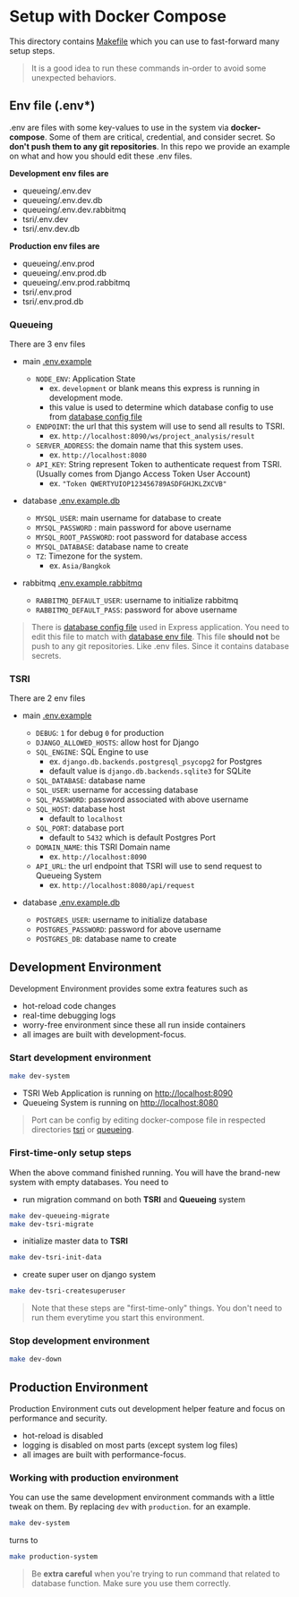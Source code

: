 # Setup with Docker Compose
This directory contains [Makefile](Makefile) which you can use to fast-forward many setup steps.
> It is a good idea to run these commands in-order to avoid some unexpected behaviors.
## Env file (.env*)
.env are files with some key-values to use in the system via **docker-compose**. 
Some of them are critical, credential, and consider secret. 
So **don't push them to any git repositories**. 
In this repo we provide an example on what and how you should edit these .env files.

**Development env files are**
   - queueing/.env.dev
   - queueing/.env.dev.db
   - queueing/.env.dev.rabbitmq
   - tsri/.env.dev
   - tsri/.env.dev.db

**Production env files are**
   - queueing/.env.prod
   - queueing/.env.prod.db
   - queueing/.env.prod.rabbitmq
   - tsri/.env.prod
   - tsri/.env.prod.db

### Queueing
There are 3 env files
- main [.env.example](queueing/.env.example)
    - `NODE_ENV`: Application State
        - ex. `development` or blank means this express is running in development mode.
        - this value is used to determine which database config to use from [database config file](queueing/database-config/config.json) 
    - `ENDPOINT`: the url that this system will use to send all results to TSRI.
        - ex. `http://localhost:8090/ws/project_analysis/result`
    - `SERVER_ADDRESS`: the domain name that this system uses.
        - ex. `http://localhost:8080`
    - `API_KEY`: String represent Token to authenticate request from TSRI. 
    (Usually comes from Django Access Token User Account)
        - ex. `"Token QWERTYUIOP123456789ASDFGHJKLZXCVB"`
        
- database [.env.example.db](queueing/.env.example.db)
    - `MYSQL_USER`: main username for database to create
    - `MYSQL_PASSWORD` : main password for above username
    - `MYSQL_ROOT_PASSWORD`: root password for database access
    - `MYSQL_DATABASE`: database name to create
    - `TZ`: Timezone for the system.
        - ex.  `Asia/Bangkok`
        
- rabbitmq [.env.example.rabbitmq](queueing/.env.example.rabbitmq)
    - `RABBITMQ_DEFAULT_USER`: username to initialize rabbitmq
    - `RABBITMQ_DEFAULT_PASS`: password for above username

> There is [database config file](queueing/database-config/config.json) 
> used in Express application. You need to edit this file to match with [database env file](queueing/.env.example.db).
> This file **should not** be push to any git repositories. Like .env files. Since it contains database secrets.

### TSRI
There are 2 env files
- main [.env.example](tsri/.env.example)
    - `DEBUG`: `1` for debug `0` for production
    - `DJANGO_ALLOWED_HOSTS`: allow host for Django
    - `SQL_ENGINE`: SQL Engine to use
        - ex. `django.db.backends.postgresql_psycopg2` for Postgres
        - default value is `django.db.backends.sqlite3` for SQLite
    - `SQL_DATABASE`: database name
    - `SQL_USER`: username for accessing database
    - `SQL_PASSWORD`: password associated with above username
    - `SQL_HOST`: database host
        - default to `localhost`
    - `SQL_PORT`: database port
        - default to `5432` which is default Postgres Port
    - `DOMAIN_NAME`: this TSRI Domain name
        - ex. `http://localhost:8090`
    - `API_URL`: the url endpoint that TSRI will use to send request to Queueing System
        - ex. `http://localhost:8080/api/request`
        
- database [.env.example.db](tsri/.env.example.db)
    - `POSTGRES_USER`: username to initialize database
    - `POSTGRES_PASSWORD`: password for above username
    - `POSTGRES_DB`: database name to create

## Development Environment
Development Environment provides some extra features such as
- hot-reload code changes
- real-time debugging logs
- worry-free environment since these all run inside containers
- all images are built with development-focus.

### Start development environment
```bash
make dev-system
```
- TSRI Web Application is running on [http://localhost:8090](http://localhost:8090)
- Queueing System is running on [http://localhost:8080](http://localhost:8080)
> Port can be config by editing docker-compose file 
in respected directories [tsri](tsri) or [queueing](queueing).
### First-time-only setup steps
When the above command finished running.
You will have the brand-new system with empty databases. You need to
- run migration command on both **TSRI** and **Queueing** system
```bash
make dev-queueing-migrate
make dev-tsri-migrate
```
- initialize master data to **TSRI**
```bash
make dev-tsri-init-data
```
- create super user on django system
```bash
make dev-tsri-createsuperuser
```
> Note that these steps are "first-time-only" things. 
  You don't need to run them everytime you start this environment.
### Stop development environment
```bash
make dev-down
```
## Production Environment
Production Environment cuts out development helper feature and focus on performance and security.
- hot-reload is disabled
- logging is disabled on most parts (except system log files)
- all images are built with performance-focus.
### Working with production environment
You can use the same development environment commands with a little tweak on them.
By replacing `dev` with `production`. for an example.
```bash
make dev-system
```
turns to
```bash
make production-system
```
> Be **extra careful** when you're trying to run command that related to database function. 
>Make sure you use them correctly. 